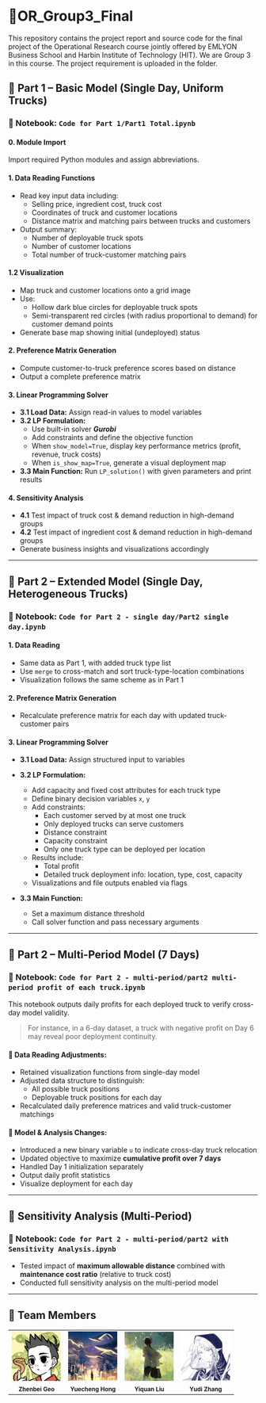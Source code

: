 # 🍜OR_Group3_Final
This repository contains the project report and source code for the final project of the Operational Research course jointly offered by EMLYON Business School and Harbin Institute of Technology (HIT). We are Group 3 in this course. The project requirement is uploaded in the folder.

## 📁 Part 1 – Basic Model (Single Day, Uniform Trucks)

### 📌 Notebook: `Code for Part 1/Part1 Total.ipynb`

#### 0. Module Import  
Import required Python modules and assign abbreviations.

#### 1. Data Reading Functions  
- Read key input data including:  
  - Selling price, ingredient cost, truck cost  
  - Coordinates of truck and customer locations  
  - Distance matrix and matching pairs between trucks and customers  
- Output summary:
  - Number of deployable truck spots  
  - Number of customer locations  
  - Total number of truck-customer matching pairs  

#### 1.2 Visualization  
- Map truck and customer locations onto a grid image  
- Use:
  - Hollow dark blue circles for deployable truck spots  
  - Semi-transparent red circles (with radius proportional to demand) for customer demand points  
- Generate base map showing initial (undeployed) status  

#### 2. Preference Matrix Generation  
- Compute customer-to-truck preference scores based on distance  
- Output a complete preference matrix  

#### 3. Linear Programming Solver  
- **3.1 Load Data:** Assign read-in values to model variables  
- **3.2 LP Formulation:**
  - Use built-in solver ***Gurobi*** 
  - Add constraints and define the objective function  
  - When `show_model=True`, display key performance metrics (profit, revenue, truck costs)  
  - When `is_show_map=True`, generate a visual deployment map  
- **3.3 Main Function:** Run `LP_solution()` with given parameters and print results  

#### 4. Sensitivity Analysis  
- **4.1** Test impact of truck cost & demand reduction in high-demand groups  
- **4.2** Test impact of ingredient cost & demand reduction in high-demand groups  
- Generate business insights and visualizations accordingly  

---

## 📁 Part 2 – Extended Model (Single Day, Heterogeneous Trucks)

### 📌 Notebook: `Code for Part 2 - single day/Part2 single day.ipynb`

#### 1. Data Reading  
- Same data as Part 1, with added truck type list  
- Use `merge` to cross-match and sort truck-type-location combinations  
- Visualization follows the same scheme as in Part 1  

#### 2. Preference Matrix Generation  
- Recalculate preference matrix for each day with updated truck-customer pairs  

#### 3. Linear Programming Solver  
- **3.1 Load Data:** Assign structured input to variables  
- **3.2 LP Formulation:**
  - Add capacity and fixed cost attributes for each truck type  
  - Define binary decision variables `x`, `y`  
  - Add constraints:  
    - Each customer served by at most one truck  
    - Only deployed trucks can serve customers  
    - Distance constraint  
    - Capacity constraint  
    - Only one truck type can be deployed per location  
  - Results include:
    - Total profit  
    - Detailed truck deployment info: location, type, cost, capacity  
  - Visualizations and file outputs enabled via flags  

- **3.3 Main Function:**
  - Set a maximum distance threshold  
  - Call solver function and pass necessary arguments  

---

## 📁 Part 2 – Multi-Period Model (7 Days)

### 📌 Notebook: `Code for Part 2 - multi-period/part2 multi-period profit of each truck.ipynb`

This notebook outputs daily profits for each deployed truck to verify cross-day model validity.  
> For instance, in a 6-day dataset, a truck with negative profit on Day 6 may reveal poor deployment continuity.

#### 📌 Data Reading Adjustments:
- Retained visualization functions from single-day model  
- Adjusted data structure to distinguish:
  - All possible truck positions  
  - Deployable truck positions for each day  
- Recalculated daily preference matrices and valid truck-customer matchings  

#### 📌 Model & Analysis Changes:
- Introduced a new binary variable `u` to indicate cross-day truck relocation  
- Updated objective to maximize **cumulative profit over 7 days**  
- Handled Day 1 initialization separately  
- Output daily profit statistics  
- Visualize deployment for each day  

---

## 📁 Sensitivity Analysis (Multi-Period)

### 📌 Notebook: `Code for Part 2 - multi-period/part2 with Sensitivity Analysis.ipynb`

- Tested impact of **maximum allowable distance** combined with **maintenance cost ratio** (relative to truck cost)  
- Conducted full sensitivity analysis on the multi-period model  

---

## 👥 Team Members

<table>
  <tr>
    <td align="center">
      <img src="images/Zhenbei.png" width="100px;" alt="Zhenbei Geo"/><br/>
      <sub><b>Zhenbei Geo</b></sub>
    </td>
    <td align="center">
      <img src="images/Yuecheng.png" width="100px;" alt="Yuecheng Hong"/><br/>
      <sub><b>Yuecheng Hong</b></sub>
    </td>
    <td align="center">
      <img src="images/Yiquan.png" width="100px;" alt="Yiquan Liu"/><br/>
      <sub><b>Yiquan Liu</b></sub>
    </td>
    <td align="center">
      <img src="images/Yudi.png" width="100px;" alt="Yudi Zhang"/><br/>
      <sub><b>Yudi Zhang</b></sub>
    </td>
  </tr>
</table>
